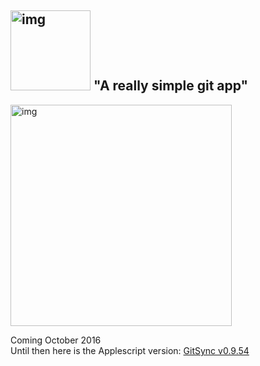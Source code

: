 ## <img width="128" alt="img" src="https://dl.dropboxusercontent.com/u/2559476/gitsync_logo_purple-01.png">   "A really simple git app"  

<img width="354" alt="img" src="https://dl.dropboxusercontent.com/u/2559476/Screen Shot 2016-10-09 at 21.19.40.png">




Coming October 2016   
Until then here is the Applescript version: [GitSync v0.9.54](https://github.com/eonist/GitSync/releases/tag/0.9.54) 
